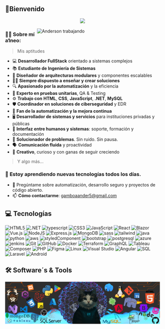 
## 👋Bienvenido

<p align="center">
  <a href="https://github.com/DenverCoder1/readme-typing-svg">
    <img src="https://readme-typing-svg.herokuapp.com?font=Fira+Code&color=00FFFF&size=22&center=true&vCenter=true&width=1000&lines=Salu2...+bienvenido+a+mi+lado+de+la+red;Yo+soy...+Anderson+Gamboa;FullStack+Developer+y+aprendiz+eterno;Hackear+no+es+romper+....+es+entender;Observo,+Analizo,+Automatizo,+Soluciono;¿Tienes+consultas?+Contáctame."> 
  </a>
  </br>
</p>
  <!-- IMAGEN GIF A LA DERECHA -->
 <img align="right" width="400" src="https://raw.githubusercontent.com/a1neo/a1neo/main/images/imagebannerwoman.gif" alt="Anderson trabajando" />




### 👨‍💻 **Sobre mí** **a1neo**:
>Mis aptitudes
- 💻 **Desarrollador FullStack** orientado a sistemas complejos
- 📚 **Estudiante de Ingeniería de Sistemas**
- 🧬 **Diseñador de arquitecturas modulares** y componentes escalables
- 🧑‍🏫 **Siempre dispuesto a enseñar y crear soluciones**
- 🔍 **Apasionado por la automatización** y la eficiencia
- 🧪 **Experto en pruebas unitarias**, QA & Testing
- ⚙️ **Trabajo con** **HTML**, **CSS**, **JavaScript**, **.NET**, **MySQL**
- 🛡️ **Coordinador en soluciones de ciberseguridad** y EDR
- 🔄 **Fan de la automatización y la mejora continua**
- 🖥️ **Desarrollador de sistemas y servicios** para instituciones privadas y públicas
- 💬 **Interfaz entre humanos y sistemas**: soporte, formación y documentación
- 🔧 **Solucionador de problemas**. Sin ruido. Sin pausa.
- 🗣️ **Comunicación fluida** y proactividad
- 🧩 **Creativo**, curioso y con ganas de seguir creciendo


>Y algo más...
### 🌱 **Estoy aprendiendo nuevas tecnologías todos los días**.

- 💬 Pregúntame sobre automatización, desarrollo seguro y proyectos de código abierto.
- 📫 **Cómo contactarme**: [gamboaander5@gmail.com](mailto:gamboaander5@gmail.com)

<!-- Sección de Tecnologías sobre el Banner -->
## 💻 Tecnologías
<div>
  <img  alt="HTML5" src="https://img.shields.io/badge/html5-%23E34F26.svg?style=for-the-badge&logo=html5&logoColor=white"/>
  <img alt=".NET" src="https://img.shields.io/badge/.NET-512BD4?style=for-the-badge&logo=.net&logoColor=white"/>
  <img  alt="typescript" src="https://img.shields.io/badge/typescript-3178C6.svg?style=for-the-badge&logo=typescript&logoColor=white"/>
  <img  alt="CSS3" src="https://img.shields.io/badge/css3-%231572B6.svg?style=for-the-badge&logo=css3&logoColor=white"/>
  <img  alt="JavaScript" src="https://img.shields.io/badge/javascript-%23323330.svg?style=for-the-badge&logo=javascript&logoColor=%23F7DF1E"/>
  <img  alt="React" src="https://img.shields.io/badge/react-%2320232a.svg?style=for-the-badge&logo=react&logoColor=%2361DAFB"/>
  <img alt="Blazor" src="https://img.shields.io/badge/Blazor-4a76e6?style=for-the-badge&logo=blazor&logoColor=white"/> 
  <img  alt="Vue.js" src="https://img.shields.io/badge/Vue.js-35495E?style=for-the-badge&logo=vue.js&logoColor=4FC08D"/> 
  <img  alt="NodeJS" src="https://img.shields.io/badge/node.js-%2343853D.svg?style=for-the-badge&logo=node-dot-js&logoColor=white"/>
  <img  alt="Express.js" src="https://img.shields.io/badge/express.js-%23404d59.svg?style=for-the-badge&logo=express&logoColor=%2361DAFB"/>
  <img  alt="MongoDB" src ="https://img.shields.io/badge/MongoDB-%234ea94b.svg?style=for-the-badge&logo=mongodb&logoColor=white"/>
  <img  alt="sass" src ="https://img.shields.io/badge/Sass-CC6699?style=for-the-badge&logo=sass&logoColor=white"/>
  <img  alt="tailwind" src="https://img.shields.io/badge/Tailwind_CSS-38B2AC?style=for-the-badge&logo=tailwind-css&logoColor=white"/>
  <img  alt="java" src ="https://img.shields.io/badge/Java-ED8B00?style=for-the-badge&logo=java&logoColor=white"/>
  <img  alt="python" src ="https://img.shields.io/badge/Python-14354C?style=for-the-badge&logo=python&logoColor=white"/>
  <img  alt="aws" src ="https://img.shields.io/badge/Amazon_AWS-232F3E?style=for-the-badge&logo=amazon-aws&logoColor=white"/>
  <img  alt="styledComponent" src ="https://img.shields.io/badge/styled--components-DB7093?style=for-the-badge&logo=styled-components&logoColor=white"/>
  <img  alt="bootstrap" src ="https://img.shields.io/badge/Bootstrap-563D7C?style=for-the-badge&logo=bootstrap&logoColor=white"/>
  <img  alt="postgresql" src="https://img.shields.io/badge/postgreSQL-4169E1.svg?style=for-the-badge&logo=postgresql&logoColor=white"/> 
  <img  alt="azure" src="https://img.shields.io/badge/Azure-0078D4?style=for-the-badge&logo=microsoftazure&logoColor=white" /> 
  <img  alt="jenkins" src="https://img.shields.io/badge/jenkins-D24939.svg?style=for-the-badge&logo=jenkins&logoColor=white" /> 
  <img alt="Git" src="https://img.shields.io/badge/Git-F05032?style=for-the-badge&logo=git&logoColor=white"/>
  <img alt="GitHub" src="https://img.shields.io/badge/GitHub-181717?style=for-the-badge&logo=github&logoColor=white"/>
  <img alt="Docker" src="https://img.shields.io/badge/Docker-2496ED?style=for-the-badge&logo=docker&logoColor=white"/>
  <img alt="Terraform" src="https://img.shields.io/badge/Terraform-7B42BC?style=for-the-badge&logo=terraform&logoColor=white"/>
  <img alt="GraphQL" src="https://img.shields.io/badge/GraphQL-E10098?style=for-the-badge&logo=graphql&logoColor=white"/>
  <img alt="Tableau" src="https://img.shields.io/badge/Tableau-E97627?style=for-the-badge&logo=tableau&logoColor=white"/>
  <img alt="Composer" src="https://img.shields.io/badge/Composer-3D3E3E?style=for-the-badge&logo=composer&logoColor=white"/>
  <img alt="PHP" src="https://img.shields.io/badge/PHP-8B3F3A?style=for-the-badge&logo=php&logoColor=white"/>
  <img alt="Figma" src="https://img.shields.io/badge/Figma-F24E1E?style=for-the-badge&logo=figma&logoColor=white"/>
  <img alt="Linux" src="https://img.shields.io/badge/Linux-FCC624?style=for-the-badge&logo=linux&logoColor=white"/>
  <img alt="Visual Studio" src="https://img.shields.io/badge/Visual_Studio-5C2D91?style=for-the-badge&logo=visualstudio&logoColor=white"/>
  <img alt="Angular" src="https://img.shields.io/badge/Angular-DD0031?style=for-the-badge&logo=angular&logoColor=white"/>
  <img alt="SQL" src="https://img.shields.io/badge/SQL-4479A1?style=for-the-badge&logo=microsoftsqlserver&logoColor=white"/>
  <img alt="Laravel" src="https://img.shields.io/badge/Laravel-F4533A?style=for-the-badge&logo=laravel&logoColor=white"/>
  <img alt="Android" src="https://img.shields.io/badge/Android-3DDC84?style=for-the-badge&logo=android&logoColor=white"/>
</div>

 ## 🛠️ Software´s & Tools
 
<!-- Sección de Footer del Banner -->
<p align="center">
  <img src="https://raw.githubusercontent.com/a1neo/a1neo/main/images/cucoban2.png" alt="Banner de bienvenida" />
</p>
<!--
**a1neo/a1neo** is a ✨ _special_ ✨ repository because its `README.md` (this file) appears on your GitHub profile.

Here are some ideas to get you started:

- 🔭 I’m currently working on ...
- 🌱 I’m currently learning ...
- 👯 I’m looking to collaborate on ...
- 🤔 I’m looking for help with ...
- 💬 Ask me about ...
- 📫 How to reach me: ...
- 😄 Pronouns: ...
- ⚡ Fun fact: ...
-->

